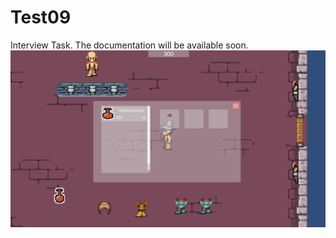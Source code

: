 # Test09
Interview Task.
The documentation will be available soon.
</br>
![image_url](https://github.com/Ekcof/Test09/blob/main/screenShot1.png)

